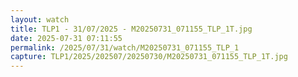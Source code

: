 ```yaml
---
layout: watch
title: TLP1 - 31/07/2025 - M20250731_071155_TLP_1T.jpg
date: 2025-07-31 07:11:55
permalink: /2025/07/31/watch/M20250731_071155_TLP_1
capture: TLP1/2025/202507/20250730/M20250731_071155_TLP_1T.jpg
---
```

